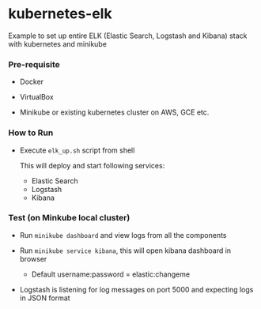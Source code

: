 # kubernetes-elk
Example to set up entire ELK (Elastic Search, Logstash and Kibana) stack with kubernetes and minikube

### Pre-requisite

- Docker

- VirtualBox

- Minikube or existing kubernetes cluster on AWS, GCE etc.

### How to Run

- Execute `elk_up.sh` script from shell

    This will deploy and start following services:
    - Elastic Search 
    - Logstash
    - Kibana

### Test (on Minkube local cluster)

- Run `minikube dashboard` and view logs from all the components

- Run `minikube service kibana`, this will open kibana dashboard in browser
	- Default username:password = elastic:changeme

- Logstash is listening for log messages on port 5000 and expecting logs in JSON format